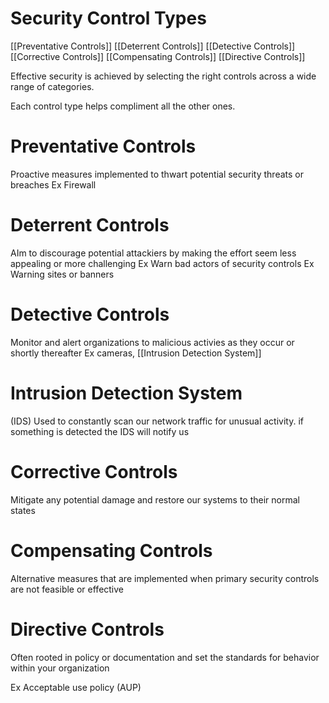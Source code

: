# Security Control Types

[[Preventative Controls]]
[[Deterrent Controls]]
[[Detective Controls]]
[[Corrective Controls]]
[[Compensating Controls]]
[[Directive Controls]]

Effective security is achieved by selecting the right controls across a wide range of categories.

Each control type helps compliment all the other ones.

# Preventative Controls

Proactive measures implemented to thwart potential security threats or breaches
Ex Firewall

# Deterrent Controls

AIm to discourage potential attackiers by making the effort seem less appealing or more challenging
Ex Warn bad actors of security controls
Ex Warning sites or banners

# Detective Controls

Monitor and alert organizations to malicious activies as they occur or shortly thereafter
Ex cameras, [[Intrusion Detection System]]

# Intrusion Detection System
(IDS)
Used to constantly scan our network traffic for unusual activity. if something is detected the IDS will notify us

# Corrective Controls

Mitigate any potential damage and restore our systems to their normal states

# Compensating Controls

Alternative measures that are implemented when primary security controls are not feasible or effective

# Directive Controls

Often rooted in policy or documentation and set the standards for behavior within your organization

Ex Acceptable use policy (AUP)